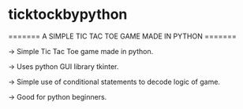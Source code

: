 # ticktockbypython

======= A SIMPLE TIC TAC TOE GAME MADE IN PYTHON =======




-> Simple Tic Tac Toe game made in python.

-> Uses python GUI library tkinter.

-> Simple use of conditional statements to decode logic of game.

-> Good for python beginners.
